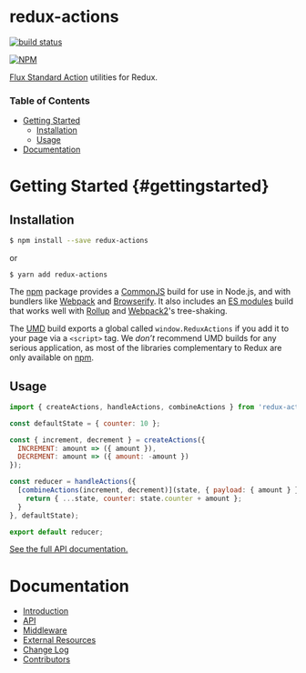 # redux-actions

[![build status](https://img.shields.io/travis/acdlite/redux-actions/master.svg?style=flat-square)](https://travis-ci.org/acdlite/redux-actions)

[![NPM](https://nodei.co/npm/redux-actions.png?downloads=true)](https://nodei.co/npm/redux-actions/)

[Flux Standard Action](https://github.com/acdlite/flux-standard-action) utilities for Redux.

### Table of Contents
* [Getting Started](#gettingstarted)
  * [Installation](#installation)
  * [Usage](#usage)
* [Documentation](#documentation)


# Getting Started {#gettingstarted}

## Installation

```bash
$ npm install --save redux-actions
```

or

```
$ yarn add redux-actions
```

The [npm](https://www.npmjs.com) package provides a [CommonJS](http://webpack.github.io/docs/commonjs.html) build for use in Node.js, and with bundlers like [Webpack](http://webpack.github.io/) and [Browserify](http://browserify.org/). It also includes an [ES modules](http://jsmodules.io/) build that works well with [Rollup](http://rollupjs.org/) and [Webpack2](https://webpack.js.org)'s tree-shaking.

The [UMD](https://unpkg.com/redux-actions@latest/dist) build exports a global called `window.ReduxActions` if you add it to your page via a `<script>` tag. We *don’t* recommend UMD builds for any serious application, as most of the libraries complementary to Redux are only available on [npm](https://www.npmjs.com/search?q=redux).

## Usage

```js
import { createActions, handleActions, combineActions } from 'redux-actions'

const defaultState = { counter: 10 };

const { increment, decrement } = createActions({
  INCREMENT: amount => ({ amount }),
  DECREMENT: amount => ({ amount: -amount })
});

const reducer = handleActions({
  [combineActions(increment, decrement)](state, { payload: { amount } }) {
    return { ...state, counter: state.counter + amount };
  }
}, defaultState);

export default reducer;
```

[See the full API documentation.](https://redux-actions.js.org/)

# Documentation

* [Introduction](https://redux-actions.js.org/docs/introduction/index.html)
* [API](https://redux-actions.js.org/docs/api/index.html)
* [Middleware](https://redux-actions.js.org/docs/middleware/index.html)
* [External Resources](https://redux-actions.js.org/docs/ExternalResources.html)
* [Change Log](https://redux-actions.js.org/docs/ChangeLog.html)
* [Contributors](https://redux-actions.js.org/docs/Contributors.html)
